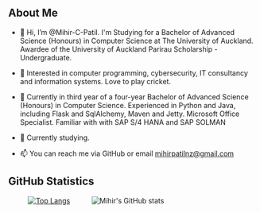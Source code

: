 ## About Me
- 👋 Hi, I’m @Mihir-C-Patil. I'm Studying for a Bachelor of Advanced Science (Honours) in Computer Science at The University of Auckland.
  Awardee of the University of Auckland Parirau Scholarship - Undergraduate.

- 👀 Interested in computer programming, cybersecurity, IT consultancy and information systems. Love to play cricket.

- 🌱 Currently in third year of a four-year Bachelor of Advanced Science (Honours) in Computer Science. Experienced in Python and Java, including Flask and SqlAlchemy, Maven and Jetty. Microsoft Office Specialist. Familiar with with SAP S/4 HANA and SAP SOLMAN

- 📖 Currently studying.

- 📫 You can reach me via GitHub or email mihirpatilnz@gmail.com

## GitHub Statistics 
&nbsp;&nbsp;&nbsp;&nbsp;&nbsp;&nbsp;&nbsp;&nbsp;&nbsp; [![Top Langs](https://github-readme-stats.vercel.app/api/top-langs/?username=Mihir-C-Patil&layout=donut\&bg_color=30,e96443,904e95\&title_color=fff\&text_color=fff)](https://github.com/Mihir-C-Patil/github-readme-stats)   &nbsp;&nbsp;&nbsp;&nbsp;&nbsp;&nbsp;&nbsp;&nbsp;&nbsp; ![Mihir's GitHub stats](https://github-readme-stats.vercel.app/api?username=Mihir-C-Patil&show_icons=true&line_height=28\&bg_color=30,e96443,904e95\&title_color=fff\&text_color=fff)

<!---
Mihir-C-Patil/Mihir-C-Patil is a ✨ special ✨ repository because its `README.md` (this file) appears on your GitHub profile.
You can click the Preview link to take a look at your changes.
--->

